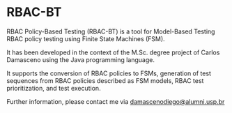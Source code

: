 # RBAC-BT

RBAC Policy-Based Testing (RBAC-BT) is a tool for Model-Based Testing RBAC policy testing using Finite State Machines (FSM).

It has been developed in the context of the M.Sc. degree project of Carlos Damasceno using the Java programming language.

It supports the conversion of RBAC policies to FSMs, generation of test sequences from RBAC policies described as FSM models, RBAC test prioritization, and test execution.


Further information, please contact me via damascenodiego@alumni.usp.br
